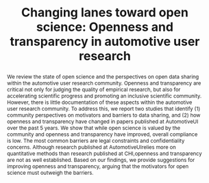 ---
layout: publication
sitemap: false
title: "Changing lanes toward open science: Openness and transparency in automotive user research"
authors: Ebel, P., Bazilinskyy, P., Colley, M., Goodridge, C. M. , Hock, P., Janssen, C., Sandhaus, H., Srinivasan, A. R., Wintersberger, P.
pdf: ebel2024changing
image: ebel2024changing.jpg
display: Adjunct Proceedings of the 16th International Conference on Automotive User Interfaces and Interactive Vehicular Applications (AutoUI). Stanford, CA, USA
year: 2024
doi: 10.1145/3640792.3675730
suppmat: https://osf.io/zdpek
abstract: "We review the state of open science and the perspectives on open data sharing within the automotive user research community. Openness and transparency are critical not only for judging the quality of empirical research, but also for accelerating scientific progress and promoting an inclusive scientific community. However, there is little documentation of these aspects within the automotive user research community. To address this, we report two studies that identify (1) community perspectives on motivators and barriers to data sharing, and (2) how openness and transparency have changed in papers published at AutomotiveUI over the past 5 years. We show that while open science is valued by the community and openness and transparency have improved, overall compliance is low. The most common barriers are legal constraints and confidentiality concerns. Although research published at AutomotiveUIrelies more on quantitative methods than research published at CHI,openness and transparency are not as well established. Based on our findings, we provide suggestions for improving openness and transparency, arguing that the motivators for open science must outweigh the barriers."
---